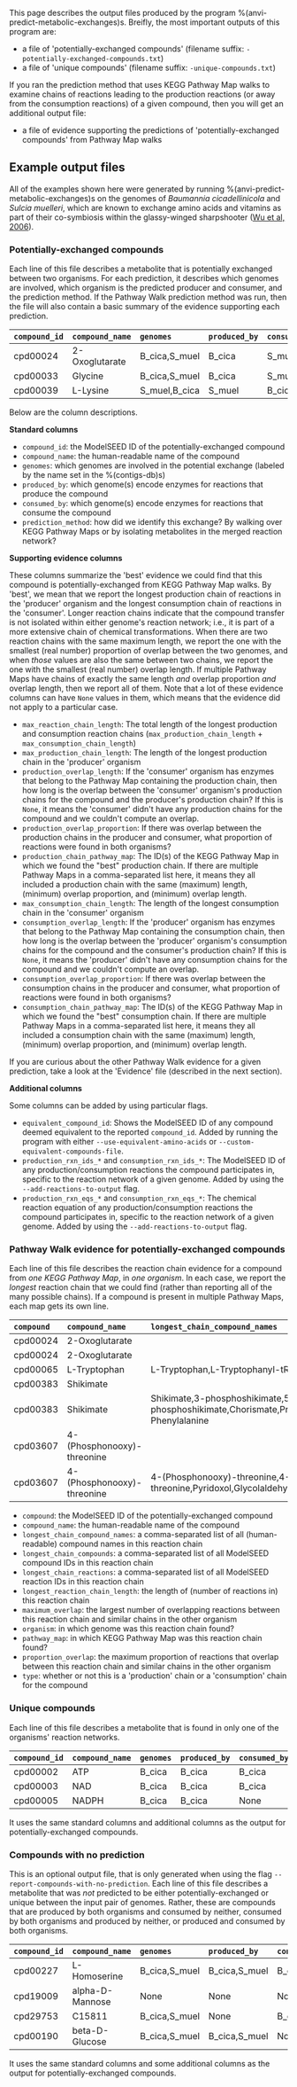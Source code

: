 This page describes the output files produced by the program %(anvi-predict-metabolic-exchanges)s. Breifly, the most important outputs of this program are:

- a file of 'potentially-exchanged compounds' (filename suffix: `-potentially-exchanged-compounds.txt`)
- a file of 'unique compounds' (filename suffix: `-unique-compounds.txt`)

If you ran the prediction method that uses KEGG Pathway Map walks to examine chains of reactions leading to the production reactions (or away from the consumption reactions) of a given compound, then you will get an additional output file:

- a file of evidence supporting the predictions of 'potentially-exchanged compounds' from Pathway Map walks

## Example output files

All of the examples shown here were generated by running %(anvi-predict-metabolic-exchanges)s on the genomes of _Baumannia cicadellinicola_ and _Sulcia muelleri_, which are known to exchange amino acids and vitamins as part of their co-symbiosis within the glassy-winged sharpshooter ([Wu et al, 2006](https://doi.org/10.1371/journal.pbio.0040188)).

### Potentially-exchanged compounds

Each line of this file describes a metabolite that is potentially exchanged between two organisms. For each prediction, it describes which genomes are involved, which organism is the predicted producer and consumer, and the prediction method. If the Pathway Walk prediction method was run, then the file will also contain a basic summary of the evidence supporting each prediction.

|**`compound_id`**|**`compound_name`**|**`genomes`**|**`produced_by`**|**`consumed_by`**|**`prediction_method`**|**`max_reaction_chain_length`**|**`max_production_chain_length`**|**`production_overlap_length`**|**`production_overlap_proportion`**|**`production_chain_pathway_map`**|**`max_consumption_chain_length`**|**`consumption_overlap_length`**|**`consumption_overlap_proportion`**|**`consumption_chain_pathway_map`**|
|:--|:--|:--|:--|:--|:--|:--|:--|:--|:--|:--|:--|:--|:--|:--|
|cpd00024|2-Oxoglutarate|B_cica,S_muel|B_cica|S_muel|Pathway_Map_Walk|3|2|None|None|00340|1|1|1.0|00220|
|cpd00033|Glycine|B_cica,S_muel|B_cica|S_muel|Pathway_Map_Walk|2|1|None|None|00480|1|1|1.0|00630|
|cpd00039|L-Lysine|S_muel,B_cica|S_muel|B_cica|Pathway_Map_Walk|8|7|None|None|00300|1|1|1.0|00970|

Below are the column descriptions.

**Standard columns**
- `compound_id`: the ModelSEED ID of the potentially-exchanged compound
- `compound_name`: the human-readable name of the compound
- `genomes`: which genomes are involved in the potential exchange (labeled by the name set in the %(contigs-db)s)
- `produced_by`: which genome(s) encode enzymes for reactions that produce the compound
- `consumed_by`: which genome(s) encode enzymes for reactions that consume the compound
- `prediction_method`: how did we identify this exchange? By walking over KEGG Pathway Maps or by isolating metabolites in the merged reaction network?

**Supporting evidence columns**

These columns summarize the 'best' evidence we could find that this compound is potentially-exchanged from KEGG Pathway Map walks. By 'best', we mean that we report the longest production chain of reactions in the 'producer' organism and the longest consumption chain of reactions in the 'consumer'. Longer reaction chains indicate that the compound transfer is not isolated within either genome's reaction network; i.e., it is part of a more extensive chain of chemical transformations. When there are two reaction chains with the same maximum length, we report the one with the smallest (real number) proportion of overlap between the two genomes, and when _those_ values are also the same between two chains, we report the one with the smallest (real number) overlap length. If multiple Pathway Maps have chains of exactly the same length _and_ overlap proportion _and_ overlap length, then we report all of them. Note that a lot of these evidence columns can have `None` values in them, which means that the evidence did not apply to a particular case.

- `max_reaction_chain_length`: The total length of the longest production and consumption reaction chains (`max_production_chain_length` + `max_consumption_chain_length`)
- `max_production_chain_length`: The length of the longest production chain in the 'producer' organism
- `production_overlap_length`: If the 'consumer' organism has enzymes that belong to the Pathway Map containing the production chain, then how long is the overlap between the 'consumer' organism's production chains for the compound and the producer's production chain? If this is `None`, it means the 'consumer' didn't have any production chains for the compound and we couldn't compute an overlap.
- `production_overlap_proportion`: If there was overlap between the production chains in the producer and consumer, what proportion of reactions were found in both organisms?
- `production_chain_pathway_map`: The ID(s) of the KEGG Pathway Map in which we found the "best" production chain. If there are multiple Pathway Maps in a comma-separated list here, it means they all included a production chain with the same (maximum) length, (minimum) overlap proportion, and (minimum) overlap length.
- `max_consumption_chain_length`: The length of the longest consumption chain in the 'consumer' organism
- `consumption_overlap_length`: If the 'producer' organism has enzymes that belong to the Pathway Map containing the consumption chain, then how long is the overlap between the 'producer' organism's consumption chains for the compound and the consumer's production chain? If this is `None`, it means the 'producer' didn't have any consumption chains for the compound and we couldn't compute an overlap.
- `consumption_overlap_proportion`: If there was overlap between the consumption chains in the producer and consumer, what proportion of reactions were found in both organisms?
- `consumption_chain_pathway_map`: The ID(s) of the KEGG Pathway Map in which we found the "best" consumption chain. If there are multiple Pathway Maps in a comma-separated list here, it means they all included a consumption chain with the same (maximum) length, (minimum) overlap proportion, and (minimum) overlap length.

If you are curious about the other Pathway Walk evidence for a given prediction, take a look at the 'Evidence' file (described in the next section).

**Additional columns**

Some columns can be added by using particular flags.

- `equivalent_compound_id`: Shows the ModelSEED ID of any compound deemed equivalent to the reported `compound_id`. Added by running the program with either `--use-equivalent-amino-acids` or `--custom-equivalent-compounds-file`.
- `production_rxn_ids_*` and `consumption_rxn_ids_*`: The ModelSEED ID of any production/consumption reactions the compound participates in, specific to the reaction network of a given genome. Added by using the `--add-reactions-to-output` flag.
- `production_rxn_eqs_*` and `consumption_rxn_eqs_*`: The chemical reaction equation of any production/consumption reactions the compound participates in, specific to the reaction network of a given genome. Added by using the `--add-reactions-to-output` flag.

### Pathway Walk evidence for potentially-exchanged compounds

Each line of this file describes the reaction chain evidence for a compound from _one KEGG Pathway Map_, in _one organism_. In each case, we report the _longest_ reaction chain that we could find (rather than reporting all of the many possible chains). If a compound is present in multiple Pathway Maps, each map gets its own line.

|**`compound`**|**`compound_name`**|**`longest_chain_compound_names`**|**`longest_chain_compounds`**|**`longest_chain_reactions`**|**`longest_reaction_chain_length`**|**`maximum_overlap`**|**`organism`**|**`pathway_map`**|**`proportion_overlap`**|**`type`**|
|:--|:--|:--|:--|:--|:--|:--|:--|:--|:--|:--|
|cpd00024|2-Oxoglutarate||||None|None|B_cica|00350|None|production|
|cpd00024|2-Oxoglutarate||||None|None|S_muel|00350|None|consumption|
|cpd00065|L-Tryptophan|L-Tryptophan,L-Tryptophanyl-tRNA(Trp)|C00078,C03512|rn:R03664|1|1|B_cica|00970|1.0|consumption|
|cpd00383|Shikimate||||4|None|B_cica|00400|None|production|
|cpd00383|Shikimate|Shikimate,3-phosphoshikimate,5-O--1-Carboxyvinyl-3-phosphoshikimate,Chorismate,Prephenate,Phenylpyruvate,L-Phenylalanine|C00493,C03175,C01269,C00251,C00254,C00166,C00079|rn:R02412,rn:R03460,rn:R01714,rn:R01715,rn:R01373,rn:R00694|6|3|S_muel|00400|0.5|consumption|
|cpd03607|4-(Phosphonooxy)-threonine||||2|None|B_cica|00750|None|production|
|cpd03607|4-(Phosphonooxy)-threonine|4-(Phosphonooxy)-threonine,4-Hydroxy-L-threonine,Pyridoxol,Glycolaldehyde|C06055,C06056,C00314,C00266|rn:R05086,rn:R01913,rn:R05840|3|0|S_muel|00750|None|consumption|

- `compound`: the ModelSEED ID of the potentially-exchanged compound
- `compound_name`: the human-readable name of the compound
- `longest_chain_compound_names`: a comma-separated list of all (human-readable) compound names in this reaction chain
- `longest_chain_compounds`: a comma-separated list of all ModelSEED compound IDs in this reaction chain
- `longest_chain_reactions`: a comma-separated list of all ModelSEED reaction IDs in this reaction chain
- `longest_reaction_chain_length`: the length of (number of reactions in) this reaction chain
- `maximum_overlap`: the largest number of overlapping reactions between this reaction chain and similar chains in the other organism
- `organism`: in which genome was this reaction chain found?
- `pathway_map`: in which KEGG Pathway Map was this reaction chain found?
- `proportion_overlap`: the maximum proportion of reactions that overlap between this reaction chain and similar chains in the other organism
- `type`: whether or not this is a 'production' chain or a 'consumption' chain for the compound

### Unique compounds

Each line of this file describes a metabolite that is found in only one of the organisms' reaction networks.

|**`compound_id`**|**`compound_name`**|**`genomes`**|**`produced_by`**|**`consumed_by`**|**`prediction_method`**|
|:--|:--|:--|:--|:--|:--|
|cpd00002|ATP|B_cica|B_cica|B_cica|Pathway_Map_Walk|
|cpd00003|NAD|B_cica|B_cica|B_cica|Pathway_Map_Walk|
|cpd00005|NADPH|B_cica|B_cica|None|Pathway_Map_Walk|

It uses the same standard columns and additional columns as the output for potentially-exchanged compounds.

### Compounds with no prediction

This is an optional output file, that is only generated when using the flag `--report-compounds-with-no-prediction`. Each line of this file describes a metabolite that was _not_ predicted to be either potentially-exchanged or unique between the input pair of genomes. Rather, these are compounds that are produced by both organisms and consumed by neither, consumed by both organisms and produced by neither, or produced and consumed by both organisms.

|**`compound_id`**|**`compound_name`**|**`genomes`**|**`produced_by`**|**`consumed_by`**|**`prediction_method`**|
|:--|:--|:--|:--|:--|:--|
|cpd00227|L-Homoserine|B_cica,S_muel|B_cica,S_muel|B_cica,S_muel|Pathway_Map_Walk|
|cpd19009|alpha-D-Mannose|None|None|None|Pathway_Map_Walk|
|cpd29753|C15811|B_cica,S_muel|None|B_cica,S_muel|Reaction_Network_Subset|
|cpd00190|beta-D-Glucose|B_cica,S_muel|B_cica,S_muel|None|Reaction_Network_Subset|

It uses the same standard columns and some additional columns as the output for potentially-exchanged compounds.